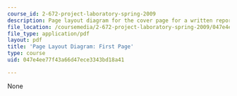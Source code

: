 ```yaml
---
course_id: 2-672-project-laboratory-spring-2009
description: Page layout diagram for the cover page for a written report.
file_location: /coursemedia/2-672-project-laboratory-spring-2009/047e4ee77f43a66d47ece3343bd18a41_first.pdf
file_type: application/pdf
layout: pdf
title: 'Page Layout Diagram: First Page'
type: course
uid: 047e4ee77f43a66d47ece3343bd18a41

---
```

None